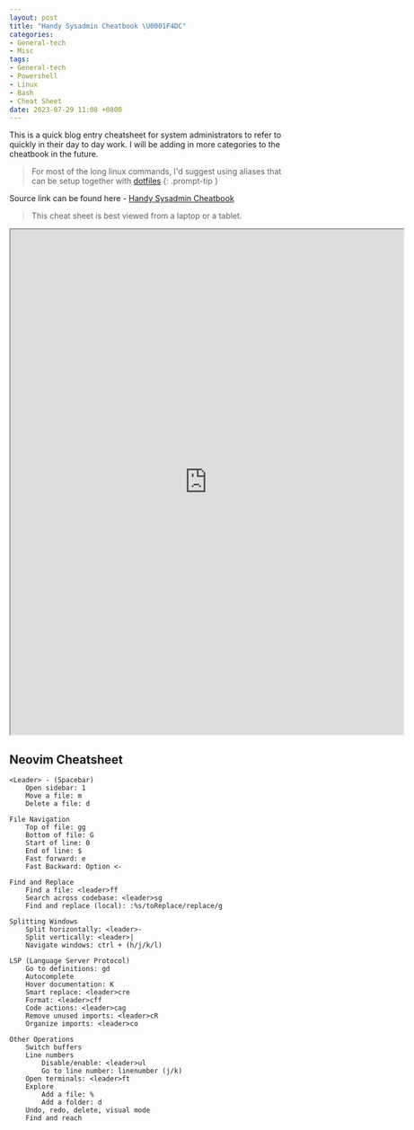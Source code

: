 ```yaml
---
layout: post
title: "Handy Sysadmin Cheatbook \U0001F4DC"
categories:
- General-tech
- Misc
tags:
- General-tech
- Powershell
- Linux
- Bash
- Cheat Sheet
date: 2023-07-29 11:08 +0800
---
```

This is a quick blog entry cheatsheet for system administrators to refer to quickly in their day to day work. I will be adding in more categories to the cheatbook in the future.

> For most of the long linux commands, I'd suggest using aliases that can be setup together with [dotfiles](https://github.com/brootware/dotfiles)
{: .prompt-tip }

Source link can be found here - [Handy Sysadmin Cheatbook](https://docs.google.com/spreadsheets/d/1ma_Zrw_muORAMhoIJ6LgknzkJnEtAdWdk4b6k6LF5mI/edit?usp=sharing)
> This cheat sheet is best viewed from a laptop or a tablet.
<!-- width="700" height="900" frameborder="0" scrolling="no" -->
<iframe width="700" height="900" src="https://docs.google.com/spreadsheets/d/e/2PACX-1vSiSgD6qKf3_YvW30kzh8F0TqxlrKnj-NHO60CM_Oj8fq8etO66BDEyWM329ztpO1biYcHnp1zSCg_C/pubhtml?widget=true&amp;headers=false"></iframe>

## Neovim Cheatsheet

    <Leader> - (Spacebar)
        Open sidebar: 1
        Move a file: m
        Delete a file: d

    File Navigation
        Top of file: gg
        Bottom of file: G
        Start of line: 0
        End of line: $
        Fast forward: e
        Fast Backward: Option <-

    Find and Replace
        Find a file: <leader>ff
        Search across codebase: <leader>sg
        Find and replace (local): :%s/toReplace/replace/g

    Splitting Windows
        Split horizontally: <leader>-
        Split vertically: <leader>|
        Navigate windows: ctrl + (h/j/k/l)

    LSP (Language Server Protocol)
        Go to definitions: gd
        Autocomplete
        Hover documentation: K
        Smart replace: <leader>cre
        Format: <leader>cff
        Code actions: <leader>cag
        Remove unused imports: <leader>cR
        Organize imports: <leader>co

    Other Operations
        Switch buffers
        Line numbers
            Disable/enable: <leader>ul
            Go to line number: linenumber (j/k)
        Open terminals: <leader>ft
        Explore
            Add a file: %
            Add a folder: d
        Undo, redo, delete, visual mode
        Find and reach

